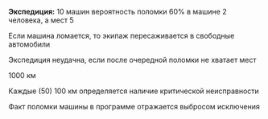 **Экспедиция:**
10 машин вероятность поломки 60%
в машине 2 человека, а мест 5

Если машина ломается, то экипаж пересаживается в свободные автомобили

Экспедиция неудачна, если после очередной поломки не хватает мест

1000 км

Каждые (50) 100 км определяется наличие критической неисправности

Факт поломки машины в программе отражается выбросом исключения